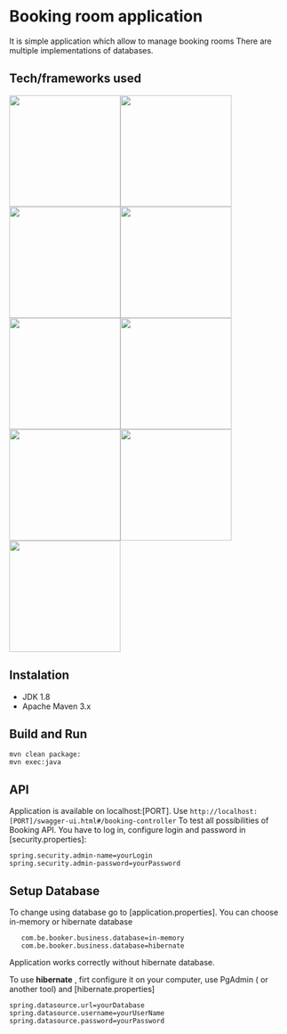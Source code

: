 # Booking room application #

It is simple application which allow to manage booking rooms
There are multiple implementations of databases.

## Tech/frameworks used ##

<img src="https://whirly.pl/wp-content/uploads/2017/05/spring.png" width="200"><img src="http://yaqzi.pl/wp-content/uploads/2016/12/apache_maven.png" width="200"><img src="https://upload.wikimedia.org/wikipedia/commons/2/2c/Mockito_Logo.png" width="200"><img src="https://encrypted-tbn0.gstatic.com/images?q=tbn:ANd9GcTNkximiwITI1smJcOkn_bx2Zk_RnNKnmDq23Ua26wTVd_YNJcWgw" width="200"><img src="https://shiftkeylabs.ca/wp-content/uploads/2017/02/JUnit_logo.png" width="200"><img src="https://jules-grospeiller.fr/media/logo_competences/lang/json.png" width="200"><img src="http://www.postgresqltutorial.com/wp-content/uploads/2012/08/What-is-PostgreSQL.png" width="200"><img src="https://cdn.bulldogjob.com/system/readables/covers/000/001/571/thumb/27-02-2019.png" width="200"><img src="https://i2.wp.com/bykowski.pl/wp-content/uploads/2018/07/hibernate-2.png?w=300" width="200">

## Instalation ##

* JDK 1.8
* Apache Maven 3.x

## Build and Run ##
```
mvn clean package:
mvn exec:java
```
## API ##

Application is available on localhost:[PORT]. Use ```http://localhost:[PORT]/swagger-ui.html#/booking-controller```
To test all possibilities of Booking API. You have to log in, configure login and password in [security.properties]:

```
spring.security.admin-name=yourLogin
spring.security.admin-password=yourPassword
```

## Setup Database ##

To change using database go to [application.properties]. You can choose in-memory or hibernate database
```
   com.be.booker.business.database=in-memory
   com.be.booker.business.database=hibernate
```
Application works correctly without hibernate database.

To use **hibernate** , firt  configure it on your computer, use PgAdmin ( or another tool) and [hibernate.properties]
```
spring.datasource.url=yourDatabase
spring.datasource.username=yourUserName
spring.datasource.password=yourPassword
```
